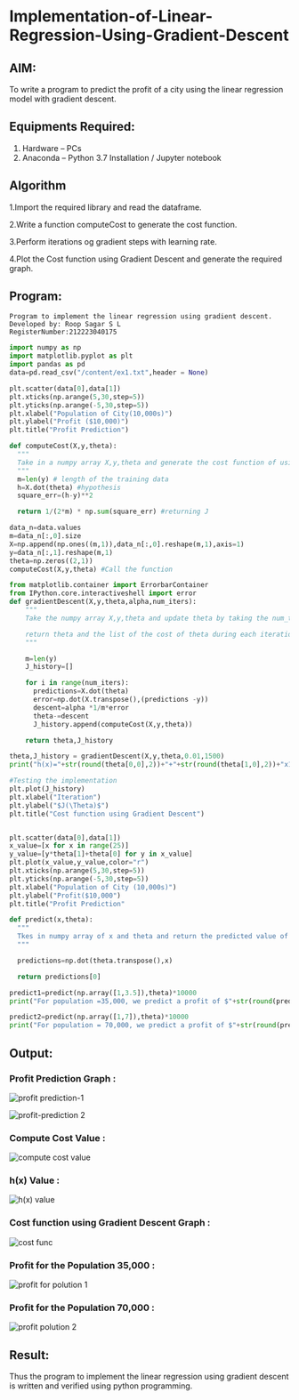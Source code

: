 # Implementation-of-Linear-Regression-Using-Gradient-Descent

## AIM:
To write a program to predict the profit of a city using the linear regression model with gradient descent.

## Equipments Required:
1. Hardware – PCs
2. Anaconda – Python 3.7 Installation / Jupyter notebook

## Algorithm
1.Import the required library and read the dataframe.

2.Write a function computeCost to generate the cost function.

3.Perform iterations og gradient steps with learning rate.

4.Plot the Cost function using Gradient Descent and generate the required graph. 

## Program:
```
Program to implement the linear regression using gradient descent.
Developed by: Roop Sagar S L
RegisterNumber:212223040175 
```
```python
import numpy as np
import matplotlib.pyplot as plt
import pandas as pd
data=pd.read_csv("/content/ex1.txt",header = None)

plt.scatter(data[0],data[1])
plt.xticks(np.arange(5,30,step=5))
plt.yticks(np.arange(-5,30,step=5))
plt.xlabel("Population of City(10,000s)")
plt.ylabel("Profit ($10,000)")
plt.title("Profit Prediction")

def computeCost(X,y,theta):
  """
  Take in a numpy array X,y,theta and generate the cost function of using the in a linear regression model
  """
  m=len(y) # length of the training data
  h=X.dot(theta) #hypothesis
  square_err=(h-y)**2

  return 1/(2*m) * np.sum(square_err) #returning J

data_n=data.values
m=data_n[:,0].size
X=np.append(np.ones((m,1)),data_n[:,0].reshape(m,1),axis=1)
y=data_n[:,1].reshape(m,1)
theta=np.zeros((2,1))
computeCost(X,y,theta) #Call the function

from matplotlib.container import ErrorbarContainer
from IPython.core.interactiveshell import error
def gradientDescent(X,y,theta,alpha,num_iters):
    """
    Take the numpy array X,y,theta and update theta by taking the num_tiers gradient with learning rate of alpha

    return theta and the list of the cost of theta during each iteration
    """

    m=len(y)
    J_history=[]

    for i in range(num_iters):
      predictions=X.dot(theta)
      error=np.dot(X.transpose(),(predictions -y))
      descent=alpha *1/m*error
      theta-=descent
      J_history.append(computeCost(X,y,theta))

    return theta,J_history

theta,J_history = gradientDescent(X,y,theta,0.01,1500)
print("h(x)="+str(round(theta[0,0],2))+"+"+str(round(theta[1,0],2))+"x1")

#Testing the implementation
plt.plot(J_history)
plt.xlabel("Iteration")
plt.ylabel("$J(\Theta)$")
plt.title("Cost function using Gradient Descent")


plt.scatter(data[0],data[1])
x_value=[x for x in range(25)]
y_value=[y*theta[1]+theta[0] for y in x_value]
plt.plot(x_value,y_value,color="r")
plt.xticks(np.arange(5,30,step=5))
plt.yticks(np.arange(-5,30,step=5))
plt.xlabel("Population of City (10,000s)")
plt.ylabel("Profit($10,000")
plt.title("Profit Prediction"

def predict(x,theta):
  """
  Tkes in numpy array of x and theta and return the predicted value of y base
  """

  predictions=np.dot(theta.transpose(),x)

  return predictions[0]

predict1=predict(np.array([1,3.5]),theta)*10000
print("For population =35,000, we predict a profit of $"+str(round(predict1,0)))

predict2=predict(np.array([1,7]),theta)*10000
print("For population = 70,000, we predict a profit of $"+str(round(predict2,0)))
```

## Output:
### Profit Prediction Graph :

![profit prediction-1](https://github.com/user-attachments/assets/aef63501-1f2e-4fab-96cf-4d0a11d6255f)

![profit-prediction 2](https://github.com/user-attachments/assets/2af0e462-3c2b-4f37-b432-f9f76dff5404)

### Compute Cost Value :
![compute cost value](https://github.com/user-attachments/assets/f6cf1b37-211e-4a7c-9076-25d98e2fff0e)

### h(x) Value :

![h(x) value](https://github.com/user-attachments/assets/5757997e-b022-4e1e-902b-168809a101a4)

### Cost function using Gradient Descent Graph :

![cost func](https://github.com/user-attachments/assets/19016f1d-ad11-442b-aea8-e7232d6817d0)

### Profit for the Population 35,000 :

![profit for polution 1](https://github.com/user-attachments/assets/c346cd88-9280-45c3-9aa3-0c2f126beb3c)

### Profit for the Population 70,000 :

![profit polution 2](https://github.com/user-attachments/assets/c02cb27f-08e1-4e4b-9826-1115633d1ca5)




## Result:
Thus the program to implement the linear regression using gradient descent is written and verified using python programming.
